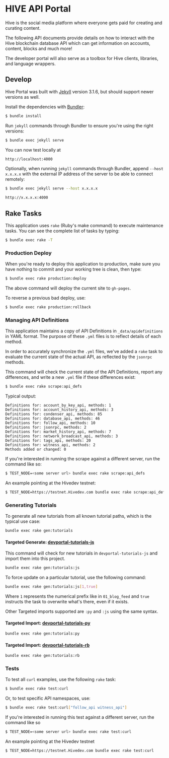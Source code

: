 # HIVE API Portal

Hive is the social media platform where everyone gets paid for creating and curating content.

The following API documents provide details on how to interact with the Hive blockchain database API which can get information on accounts, content, blocks and much more!

The developer portal will also serve as a toolbox for Hive clients, libraries, and language wrappers.

## Develop

Hive Portal was built with [Jekyll](http://jekyllrb.com/) version 3.1.6, but should support newer versions as well.

Install the dependencies with [Bundler](http://bundler.io/):

~~~bash
$ bundle install
~~~

Run `jekyll` commands through Bundler to ensure you're using the right versions:

~~~bash
$ bundle exec jekyll serve
~~~

You can now test locally at
~~~bash
http://localhost:4000
~~~

Optionally, when running `jekyll` commands through Bundler, append `--host x.x.x.x` with the external IP address of the server to be able to connect remotely:
~~~bash
$ bundle exec jekyll serve --host x.x.x.x
~~~
~~~bash
http://x.x.x.x:4000
~~~

## Rake Tasks

This application uses `rake` (Ruby's make command) to execute maintenance tasks.  You can see the complete list of tasks by typing:

```bash
$ bundle exec rake -T
```

### Production Deploy

When you're ready to deploy this application to production, make sure you have nothing to commit and your working tree is clean, then type:

```bash
$ bundle exec rake production:deploy
```

The above command will deploy the current site to `gh-pages`.

To reverse a previous bad deploy, use:

```bash
$ bundle exec rake production:rollback
```

### Managing API Definitions

This application maintains a copy of API Definitions in `_data/apidefinitions` in YAML format.  The purpose of these `.yml` files is to reflect details of each method.

In order to accurately synchronize the `.yml` files, we've added a `rake` task to evaluate the current state of the actual API, as reflected by the `jsonrpc` methods.

This command will check the current state of the API Definitions, report any differences, and write a new `.yml` file if these differences exist:

```bash
$ bundle exec rake scrape:api_defs
```

Typical output:

```
Definitions for: account_by_key_api, methods: 1
Definitions for: account_history_api, methods: 3
Definitions for: condenser_api, methods: 85
Definitions for: database_api, methods: 46
Definitions for: follow_api, methods: 10
Definitions for: jsonrpc, methods: 2
Definitions for: market_history_api, methods: 7
Definitions for: network_broadcast_api, methods: 3
Definitions for: tags_api, methods: 20
Definitions for: witness_api, methods: 2
Methods added or changed: 0
```

If you're interested in running the scrape against a different server, run the command like so:

```bash
$ TEST_NODE=<some server url> bundle exec rake scrape:api_defs
```

An example pointing at the Hivedev testnet:

```bash
$ TEST_NODE=https://testnet.Hivedev.com bundle exec rake scrape:api_defs
```

### Generating Tutorials

To generate all new tutorials from all known tutorial paths, which is the typical use case:

```bash
bundle exec rake gen:tutorials
```

#### Targeted Generate: [devportal-tutorials-js](https://gitlab.syncad.com/hive/devportal/-/tree/develop/tutorials/devportal-tutorials-js/tutorials)

This command will check for new tutorials in `devportal-tutorials-js` and import them into this project.

```bash
bundle exec rake gen:tutorials:js
```

To force update on a particular tutorial, use the following command:

```bash
bundle exec rake gen:tutorials:js[1,true]
```

Where `1` represents the numerical prefix like in `01_blog_feed` and `true` instructs the task to overwrite what's there, even if it exists.

Other Targeted imports supported are `:py` and `:js` using the same syntax.

#### Targeted Import: [devportal-tutorials-py](https://gitlab.syncad.com/hive/devportal/-/tree/develop/tutorials/devportal-tutorials-py/tutorials)

```bash
bundle exec rake gen:tutorials:py
```

#### Targeted Import: [devportal-tutorials-rb](https://gitlab.syncad.com/hive/devportal/-/tree/develop/tutorials/devportal-tutorials-rb/tutorials)

```bash
bundle exec rake gen:tutorials:rb
```

### Tests

To test all `curl` examples, use the following `rake` task:

```bash
$ bundle exec rake test:curl
```

Or, to test specific API namespaces, use:

```bash
$ bundle exec rake test:curl["follow_api witness_api"]
```

If you're interested in running this test against a different server, run the command like so

```bash
$ TEST_NODE=<some server url> bundle exec rake test:curl
```

An example pointing at the Hivedev testnet

```bash
$ TEST_NODE=https://testnet.Hivedev.com bundle exec rake test:curl
```
